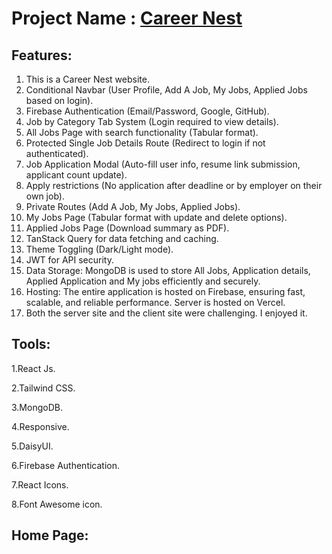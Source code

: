 # Project Name : [Career Nest](https://career-nest-app.web.app/)


## Features: 
1. This is a Career Nest website.
2. Conditional Navbar (User Profile, Add A Job, My Jobs, Applied Jobs based on login).
3. Firebase Authentication (Email/Password, Google, GitHub).
4. Job by Category Tab System (Login required to view details).
5. All Jobs Page with search functionality (Tabular format).
6. Protected Single Job Details Route (Redirect to login if not authenticated).
7. Job Application Modal (Auto-fill user info, resume link submission, applicant count update).
8. Apply restrictions (No application after deadline or by employer on their own job).
9. Private Routes (Add A Job, My Jobs, Applied Jobs).
10. My Jobs Page (Tabular format with update and delete options).
11. Applied Jobs Page (Download summary as PDF).
12. TanStack Query for data fetching and caching.
13. Theme Toggling (Dark/Light mode).
14. JWT for API security.
15. Data Storage: MongoDB is used to store All Jobs, Application details, Applied Application and My jobs efficiently and securely.
16. Hosting: The entire application is hosted on Firebase, ensuring fast, scalable, and reliable performance. Server is hosted on Vercel.
17. Both the server site and the client site were challenging. I enjoyed it.


## Tools: 
1.React Js.

2.Tailwind CSS.

3.MongoDB.

4.Responsive.

5.DaisyUI.

6.Firebase Authentication.

7.React Icons.

8.Font Awesome icon.

## Home Page:
